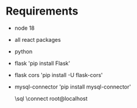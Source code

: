 # Requirements
- node 18
- all react packages
- python
- flask 'pip install Flask'
- flask cors 'pip install -U flask-cors'
- mysql-connector 'pip install mysql-connector'

    \sql
    \connect root@localhost